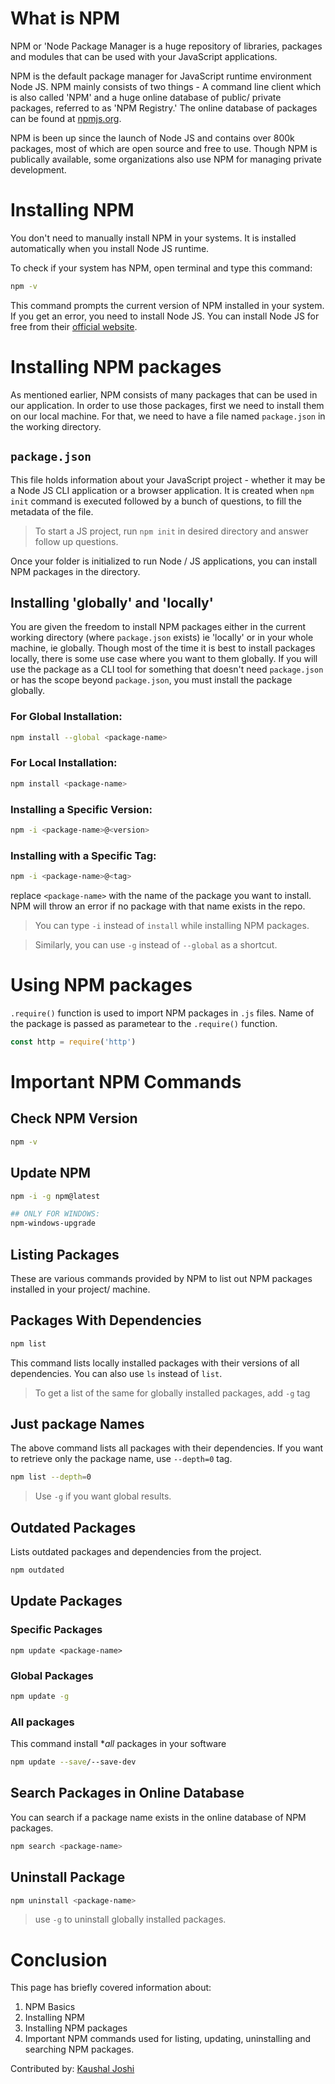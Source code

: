 # What is NPM
NPM or 'Node Package Manager is a huge repository of libraries, packages and modules that can be used with your JavaScript applications.  

NPM is the default package manager for JavaScript runtime environment Node JS. NPM mainly consists of two things - A command line client which is also called 'NPM' and a huge online database of public/ private packages, referred to as 'NPM Registry.' The online database of packages can be found at [npmjs.org](https://www.npmjs.com/).

NPM is been up since the launch of Node JS and contains over 800k packages, most of which are open source and free to use. Though NPM is publically available, some organizations also use NPM for managing private development.

# Installing NPM
You don't need to manually install NPM in your systems. It is installed automatically when you install Node JS runtime.

To check if your system has NPM, open terminal and type this command:

```bash
npm -v
```

This command prompts the current version of NPM installed in your system. If you get an error, you need to install Node JS. You can install Node JS for free from their [official website](https://nodejs.org/en/).

# Installing NPM packages
As mentioned earlier, NPM consists of many packages that can be used in our application. In order to use those packages, first we need to install them on our local machine. For that, we need to have a file named `package.json` in the working directory.

## `package.json`
This file holds information about your JavaScript project - whether it may be a Node JS CLI application or a browser application. It is created when `npm init` command is executed followed by a bunch of questions, to fill the metadata of the file.

> To start a JS project, run `npm init` in desired directory and answer follow up questions. 

Once your folder is initialized to run Node / JS applications, you can install NPM packages in the directory.

## Installing 'globally' and 'locally'
You are given the freedom to install NPM packages either in the current working directory (where `package.json` exists) ie 'locally' or in your whole machine, ie globally. 
Though most of the time it is best to install packages locally, there is some use case where you want to them globally.
If you will use the package as a CLI tool for something that doesn't need `package.json` or has the scope beyond `package.json`, you must install the package globally.

### For Global Installation:
```bash
npm install --global <package-name>
```

### For Local Installation:
```bash
npm install <package-name>
```

### Installing a Specific Version:
```bash
npm -i <package-name>@<version>
```

### Installing with a Specific Tag:
```bash
npm -i <package-name>@<tag>
```

replace `<package-name>` with the name of the package you want to install. NPM will throw an error if no package with that name exists in the repo.

> You can type `-i` instead of `install` while installing NPM packages.

> Similarly, you can use `-g` instead of `--global` as a shortcut.

# Using NPM packages
`.require()` function is used to import NPM packages in `.js` files. Name of the package is passed as parametear to the `.require()` function.

```js
const http = require('http')
```

# Important NPM Commands

## Check NPM Version
```bash
npm -v
```

## Update NPM
```bash
npm -i -g npm@latest

## ONLY FOR WINDOWS:
npm-windows-upgrade
```

## Listing Packages
These are various commands provided by NPM to list out NPM packages installed in your project/ machine.

## Packages With Dependencies
```bash
npm list
```
This command lists locally installed packages with their versions of all dependencies. You can also use `ls` instead of `list`.

> To get a list of the same for globally installed packages, add `-g` tag 

## Just package Names
The above command lists all packages with their dependencies. If you want to retrieve only the package name, use `--depth=0` tag.
```bash
npm list --depth=0
```
> Use `-g` if you want global results.

## Outdated Packages
Lists outdated packages and dependencies from the project.
```bash
npm outdated
```

## Update Packages

### Specific Packages
```
npm update <package-name>
```

### Global Packages
```bash
npm update -g
```

### All packages
This command install **all* packages in your software
```bash
npm update --save/--save-dev
```

## Search Packages in Online Database
You can search if a package name exists in the online database of NPM packages.
```bash
npm search <package-name>
```

## Uninstall Package
```bash
npm uninstall <package-name>
```
> use `-g` to uninstall globally installed packages.


# Conclusion
This page has briefly covered information about:
1. NPM Basics
2. Installing NPM
3. Installing NPM packages
4. Important NPM commands used for listing, updating, uninstalling and searching NPM packages.

Contributed by: [Kaushal Joshi](https://github.com/joshi-kaushal)

